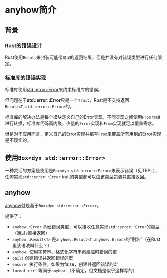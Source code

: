 # anyhow简介

## 背景

### Rust的错误设计

Rust使用`Result`来封装可能带`错误`的返回结果，但是并没有对错误类型进行任何限定。

### 标准库的错误实现

标准库使用[std::error::Error](https://doc.rust-lang.org/std/error/trait.Error.html)来约束标准库的错误。

但问题在于**std::error::Error**只是一个`Trait`，Rust是不支持返回`Result<T,std::error::Error>`的。

标准库的解决办法是每个模块定义自己的Error实现，不同实现之间使用`From` trait进行转换，标准库代码高内聚，少量的`Error`实现和`From`实现就足以覆盖需求。

但是对于应用而言，定义自己的Error实现并编写`From`来覆盖所有用到的Error实现是不现实的。

## 使用`Box<dyn std::error::Error>`

一种灵活的方案是使用是`Box<dyn std::error::Error>`来表示错误（见TRPL），任何实现`std::error::Error` trait的类型都可以由该类型包装并直接返回。

## anyhow

[anyhow](https://docs.rs/anyhow/1.0.69/anyhow/index.html)就是基于`Box<dyn std::error::Error>`。

提供了：

- `anyhow::Error` 基础错误类型，可以接收任意实现`std::error::Error`的类型（通过`?`直接返回）
- `anyhow::Result<T>` 是`anyhow::Result<T,anyhow::Error>`的“别名”（在Rust里该语法叫什么？）
- `anyhow!` 使用字符串、格式化字符串创建临时错误的宏
- `bail!` 创建错误并返回错误的宏
- `ensure!` 执行条件，如果为false，创建并返回错误的宏
- `format_err!` 等同于`anyhow!`（不确定，但文档是似乎这样写的）
